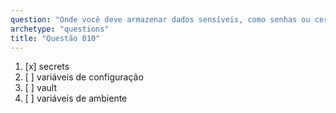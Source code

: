 ```yaml
---
question: "Onde você deve armazenar dados sensíveis, como senhas ou certificados, que serão usados em workflows?"
archetype: "questions"
title: "Questão 010"
---
```


1. [x] secrets
1. [ ] variáveis de configuração
1. [ ] vault
1. [ ] variáveis de ambiente
